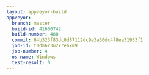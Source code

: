 ```yaml
---
layout: appveyor-build
appveyor:
  branch: master
  build-id: 41600742
  build-number: 488
  commit: 64b323f83dc0d87112dc9e3a30dc4f8ea31933f1
  job-id: t0dm6r3u2xrehxm9
  job-number: 4
  os-name: Windows
  test-result: 0
---
```

